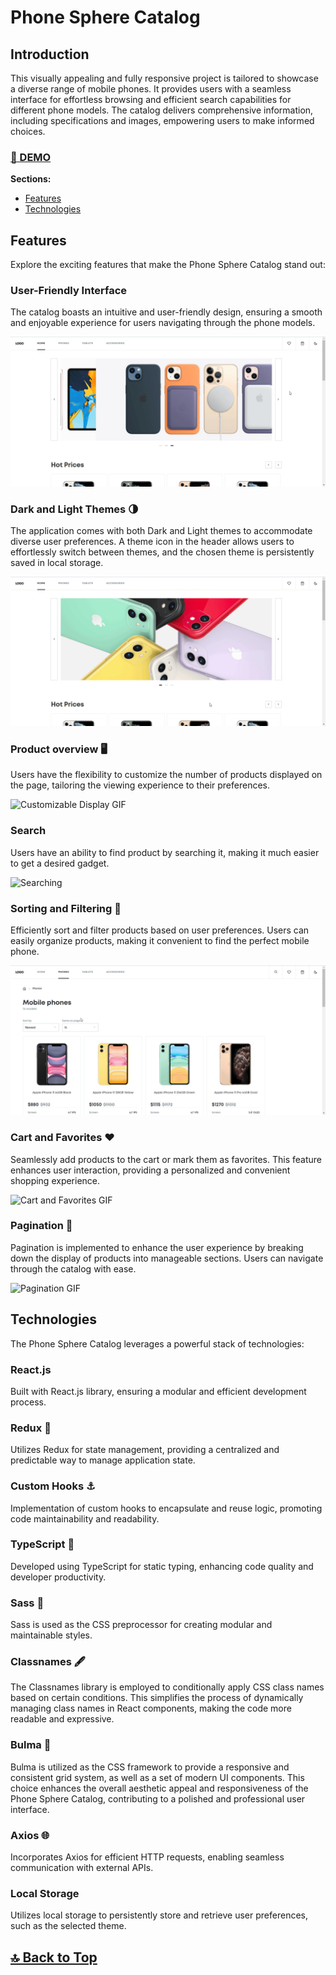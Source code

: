 # Phone Sphere Catalog

## Introduction

This visually appealing and fully responsive project is tailored to showcase a diverse range of mobile phones. It provides users with a seamless interface for effortless browsing and efficient search capabilities for different phone models. The catalog delivers comprehensive information, including specifications and images, empowering users to make informed choices.

### [🚀 DEMO](https://bojkovladislav.github.io/phone-sphere-catalog)

**Sections:**

- [Features](#features)
- [Technologies](#technologies)

## Features

Explore the exciting features that make the Phone Sphere Catalog stand out:

### User-Friendly Interface

The catalog boasts an intuitive and user-friendly design, ensuring a smooth and enjoyable experience for users navigating through the phone models.

![User-Friendly Interface GIF](./public/new/img/showcase/overview.gif)

### Dark and Light Themes 🌗

The application comes with both Dark and Light themes to accommodate diverse user preferences. A theme icon in the header allows users to effortlessly switch between themes, and the chosen theme is persistently saved in local storage.

![Dark and Light Themes GIF](./public/new/img/showcase/theme-switcher.gif)

### Product overview 🖥️

Users have the flexibility to customize the number of products displayed on the page, tailoring the viewing experience to their preferences.

![Customizable Display GIF](./public/new/img/showcase/product.gif)

### Search

Users have an ability to find product by searching it, making it much easier to get a desired gadget.

![Searching](./public/new/img/showcase/search.gif)

### Sorting and Filtering 🔄

Efficiently sort and filter products based on user preferences. Users can easily organize products, making it convenient to find the perfect mobile phone.

![Sorting and Filtering GIF](./public/new/img/showcase/sort-filter.gif)

### Cart and Favorites ❤️

Seamlessly add products to the cart or mark them as favorites. This feature enhances user interaction, providing a personalized and convenient shopping experience.

![Cart and Favorites GIF](./public/new/img/showcase/cart-favorites.gif)

### Pagination 📖

Pagination is implemented to enhance the user experience by breaking down the display of products into manageable sections. Users can navigate through the catalog with ease.

![Pagination GIF](./public/new/img/showcase/pagination.gif)

## Technologies

The Phone Sphere Catalog leverages a powerful stack of technologies:

### React.js

Built with React.js library, ensuring a modular and efficient development process.

### Redux 🔄

Utilizes Redux for state management, providing a centralized and predictable way to manage application state.

### Custom Hooks ⚓

Implementation of custom hooks to encapsulate and reuse logic, promoting code maintainability and readability.

### TypeScript 📝

Developed using TypeScript for static typing, enhancing code quality and developer productivity.

### Sass 🎨

Sass is used as the CSS preprocessor for creating modular and maintainable styles.

### Classnames 🖋️

The Classnames library is employed to conditionally apply CSS class names based on certain conditions. This simplifies the process of dynamically managing class names in React components, making the code more readable and expressive.

### Bulma 📐

Bulma is utilized as the CSS framework to provide a responsive and consistent grid system, as well as a set of modern UI components. This choice enhances the overall aesthetic appeal and responsiveness of the Phone Sphere Catalog, contributing to a polished and professional user interface.

### Axios 🌐

Incorporates Axios for efficient HTTP requests, enabling seamless communication with external APIs.

### Local Storage

Utilizes local storage to persistently store and retrieve user preferences, such as the selected theme.

## [🔝 Back to Top](#phone-sphere-catalog)
